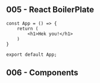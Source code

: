 ## 005 - React BoilerPlate

    const App = () => {
        return (
            <h1>Hek you!</h1>
        )
    }

    export default App;

## 006 - Components